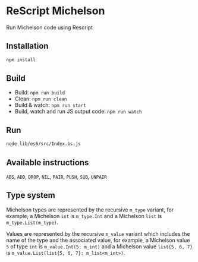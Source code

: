 # ReScript Michelson

Run Michelson code using Rescript

## Installation

```sh
npm install
```

## Build

- Build: `npm run build`
- Clean: `npm run clean`
- Build & watch: `npm run start`
- Build, watch and run JS output code: `npm run watch`

## Run

```sh
node lib/es6/src/Index.bs.js
```

## Available instructions

`ABS`, `ADD`, `DROP`, `NIL`, `PAIR`, `PUSH`, `SUB`, `UNPAIR`

## Type system

Michelson types are represented by the recursive `m_type` variant, for example, a Michelson `int` is `m_type.Int` and a Michelson `list` is `m_type.List(m_type)`.

Values are represented by the recursive `m_value` variant which includes the name of the type and the associated value, for example, a Michelson value `5` of type `int` is `m_value.Int(5: m_int)` and a Michelson value `list{5, 6, 7}` is `m_value.List(list{5, 6, 7}: m_list<m_int>)`.

